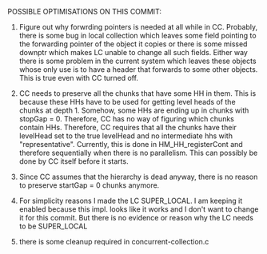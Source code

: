 POSSIBLE OPTIMISATIONS ON THIS COMMIT:

1) Figure out why forwrding pointers is needed at all while in CC. Probably, there is some bug in local collection which leaves some field pointing to the forwarding pointer of the object it copies or there is some missed downptr which makes LC unable to change all such fields. Either way there is some problem in the current system which leaves these objects whose only use is to have a header that forwards to some other objects. This is true even with CC turned off.

2) CC needs to preserve all the chunks that have some HH in them. This is because these HHs have to be used for getting level heads of the chunks at depth 1. Somehow, some HHs are ending up in chunks with stopGap = 0. Therefore, CC has no way of figuring which chunks contain HHs. Therefore, CC requires that all the chunks have their levelHead set to the true levelHead and no intermediate hhs with "representative". Currently, this is done in HM_HH_registerCont and therefore sequentially when there is no parallelism. This can possibly be done by CC itself before it starts.

3) Since CC assumes that the hierarchy is dead anyway, there is no reason to preserve startGap = 0 chunks anymore.

4) For simplicity reasons I made the LC SUPER_LOCAL. I am keeping it enabled because this impl. looks like it works and I don't want to change it for this commit. But there is no evidence or reason why the LC needs to be SUPER_LOCAL

5) there is some cleanup required in concurrent-collection.c